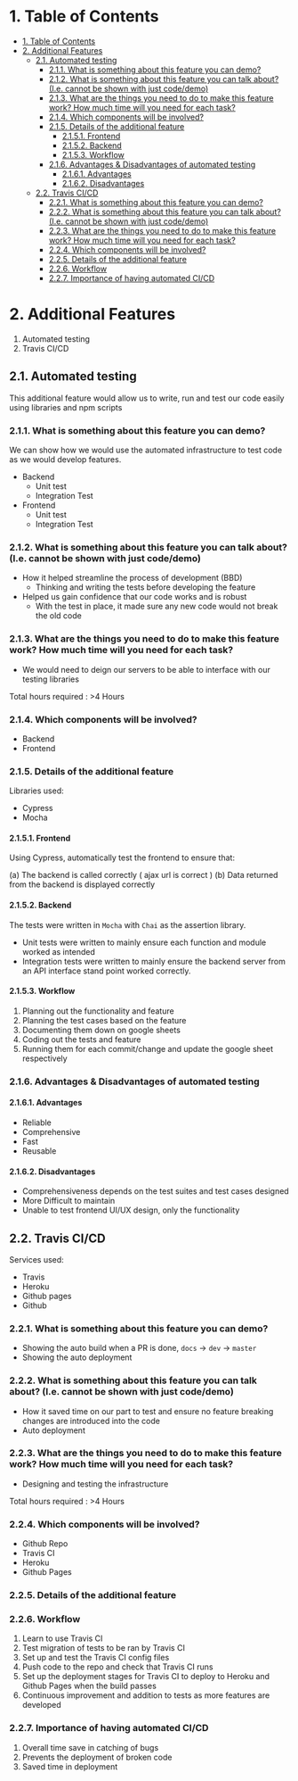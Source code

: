# 1. Table of Contents
- [1. Table of Contents](#1-table-of-contents)
- [2. Additional Features](#2-additional-features)
  - [2.1. Automated testing](#21-automated-testing)
    - [2.1.1. What is something about this feature you can demo?](#211-what-is-something-about-this-feature-you-can-demo)
    - [2.1.2. What is something about this feature you can talk about? (I.e. cannot be shown with just code/demo)](#212-what-is-something-about-this-feature-you-can-talk-about-ie-cannot-be-shown-with-just-codedemo)
    - [2.1.3. What are the things you need to do to make this feature work? How much time will you need for each task?](#213-what-are-the-things-you-need-to-do-to-make-this-feature-work-how-much-time-will-you-need-for-each-task)
    - [2.1.4. Which components will be involved?](#214-which-components-will-be-involved)
    - [2.1.5. Details of the additional feature](#215-details-of-the-additional-feature)
      - [2.1.5.1. Frontend](#2151-frontend)
      - [2.1.5.2. Backend](#2152-backend)
      - [2.1.5.3. Workflow](#2153-workflow)
    - [2.1.6. Advantages & Disadvantages of automated testing](#216-advantages--disadvantages-of-automated-testing)
      - [2.1.6.1. Advantages](#2161-advantages)
      - [2.1.6.2. Disadvantages](#2162-disadvantages)
  - [2.2. Travis CI/CD](#22-travis-cicd)
    - [2.2.1. What is something about this feature you can demo?](#221-what-is-something-about-this-feature-you-can-demo)
    - [2.2.2. What is something about this feature you can talk about? (I.e. cannot be shown with just code/demo)](#222-what-is-something-about-this-feature-you-can-talk-about-ie-cannot-be-shown-with-just-codedemo)
    - [2.2.3. What are the things you need to do to make this feature work? How much time will you need for each task?](#223-what-are-the-things-you-need-to-do-to-make-this-feature-work-how-much-time-will-you-need-for-each-task)
    - [2.2.4. Which components will be involved?](#224-which-components-will-be-involved)
    - [2.2.5. Details of the additional feature](#225-details-of-the-additional-feature)
    - [2.2.6. Workflow](#226-workflow)
    - [2.2.7. Importance of having automated CI/CD](#227-importance-of-having-automated-cicd)

# 2. Additional Features

1) Automated testing
2) Travis CI/CD

## 2.1. Automated testing

This additional feature would allow us to write, run and test our code easily using libraries and npm scripts

### 2.1.1. What is something about this feature you can demo? 

We can show how we would use the automated infrastructure to test code as we would develop features.  

- Backend
  - Unit test
  - Integration Test
- Frontend
  - Unit test
  - Integration Test

### 2.1.2. What is something about this feature you can talk about? (I.e. cannot be shown with just code/demo) 

- How it helped streamline the process of development (BBD)
  - Thinking and writing the tests before developing the feature
- Helped us gain confidence that our code works and is robust
  - With the test in place, it made sure any new code would not break the old code

### 2.1.3. What are the things you need to do to make this feature work? How much time will you need for each task? 

- We would need to deign our servers to be able to interface with our testing libraries

Total hours required : >4 Hours

### 2.1.4. Which components will be involved? 

- Backend
- Frontend

### 2.1.5. Details of the additional feature

Libraries used:
* Cypress
* Mocha

#### 2.1.5.1. Frontend

Using Cypress, automatically test the frontend to ensure that:

(a) The backend is called correctly ( ajax url is correct )
(b) Data returned from the backend is displayed correctly

#### 2.1.5.2. Backend

The tests were written in `Mocha` with `Chai` as the assertion library.  

- Unit tests were written to mainly ensure each function and module worked as intended
- Integration tests were written to mainly ensure the backend server from an API interface stand point worked correctly.

#### 2.1.5.3. Workflow

1. Planning out the functionality and feature
2. Planning the test cases based on the feature
3. Documenting them down on google sheets
4. Coding out the tests and feature
5. Running them for each commit/change and update the google sheet respectively

### 2.1.6. Advantages & Disadvantages of automated testing

#### 2.1.6.1. Advantages

* Reliable
* Comprehensive
* Fast
* Reusable

#### 2.1.6.2. Disadvantages

* Comprehensiveness depends on the test suites and test cases designed
* More Difficult to maintain
* Unable to test frontend UI/UX design, only the functionality

## 2.2. Travis CI/CD

Services used:
* Travis
* Heroku
* Github pages
* Github

### 2.2.1. What is something about this feature you can demo? 

- Showing the auto build when a PR is done, `docs` &rarr; `dev` &rarr; `master`
- Showing the auto deployment

### 2.2.2. What is something about this feature you can talk about? (I.e. cannot be shown with just code/demo) 

- How it saved time on our part to test and ensure no feature breaking changes are introduced into the code
- Auto deployment

### 2.2.3. What are the things you need to do to make this feature work? How much time will you need for each task? 

- Designing and testing the infrastructure

Total hours required : >4 Hours

### 2.2.4. Which components will be involved? 

- Github Repo
- Travis CI
- Heroku 
- Github Pages

### 2.2.5. Details of the additional feature

### 2.2.6. Workflow

1. Learn to use Travis CI
2. Test migration of tests to be ran by Travis CI
3. Set up and test the Travis CI config files
4. Push code to the repo and check that Travis CI runs
5. Set up the deployment stages for Travis CI to deploy to Heroku and Github Pages when the build passes
6. Continuous improvement and addition to tests as more features are developed

### 2.2.7. Importance of having automated CI/CD

1. Overall time save in catching of bugs
2. Prevents the deployment of broken code
3. Saved time in deployment